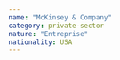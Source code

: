 ```yaml
---
name: "McKinsey & Company"
category: private-sector
nature: "Entreprise"
nationality: USA
---
```

    